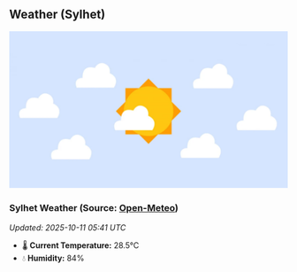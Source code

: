 ## Weather (Sylhet)
![](/weather.webp)
<!-- WEATHER-START -->
### Sylhet Weather (Source: [Open-Meteo](https://open-meteo.com))
_Updated: 2025-10-11 05:41 UTC_
* 🌡️ **Current Temperature:** 28.5°C
* 💧 **Humidity:** 84%
<!-- WEATHER-END -->























































































































